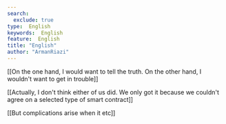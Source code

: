 ```yaml
---
search:
  exclude: true
type:  English
keywords:  English
feature:  English
title: "English"
author: "ArmanRiazi"
---
```


[[On the one hand, I would want to tell the truth. On the other hand, I wouldn't want to get in trouble]] 


[[Actually, I don't think either of us did. We only got it because we couldn't agree on a selected type of smart contract]]

[[But complications arise when it etc]]

